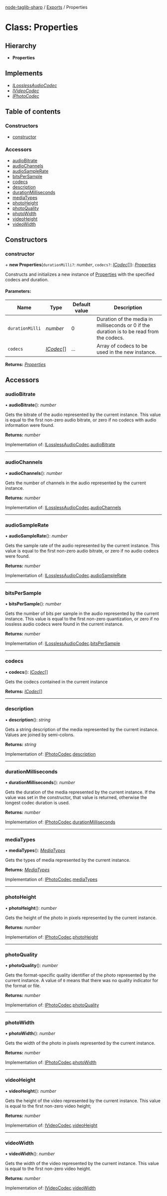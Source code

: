 [node-taglib-sharp](../README.md) / [Exports](../modules.md) / Properties

# Class: Properties

## Hierarchy

* **Properties**

## Implements

* [*ILosslessAudioCodec*](../interfaces/ilosslessaudiocodec.md)
* [*IVideoCodec*](../interfaces/ivideocodec.md)
* [*IPhotoCodec*](../interfaces/iphotocodec.md)

## Table of contents

### Constructors

- [constructor](properties.md#constructor)

### Accessors

- [audioBitrate](properties.md#audiobitrate)
- [audioChannels](properties.md#audiochannels)
- [audioSampleRate](properties.md#audiosamplerate)
- [bitsPerSample](properties.md#bitspersample)
- [codecs](properties.md#codecs)
- [description](properties.md#description)
- [durationMilliseconds](properties.md#durationmilliseconds)
- [mediaTypes](properties.md#mediatypes)
- [photoHeight](properties.md#photoheight)
- [photoQuality](properties.md#photoquality)
- [photoWidth](properties.md#photowidth)
- [videoHeight](properties.md#videoheight)
- [videoWidth](properties.md#videowidth)

## Constructors

### constructor

\+ **new Properties**(`durationMilli?`: *number*, `codecs?`: [*ICodec*](../interfaces/icodec.md)[]): [*Properties*](properties.md)

Constructs and initializes a new instance of [Properties](properties.md) with the specified codecs and
duration.

#### Parameters:

Name | Type | Default value | Description |
------ | ------ | ------ | ------ |
`durationMilli` | *number* | 0 | Duration of the media in milliseconds or 0 if the duration is to be        read from the codecs.   |
`codecs` | [*ICodec*](../interfaces/icodec.md)[] | ... | Array of codecs to be used in the new instance.    |

**Returns:** [*Properties*](properties.md)

## Accessors

### audioBitrate

• **audioBitrate**(): *number*

Gets the bitrate of the audio represented by the current instance. This value is equal to
the first non-zero audio bitrate, or zero if no codecs with audio information were found.

**Returns:** *number*

Implementation of: [ILosslessAudioCodec](../interfaces/ilosslessaudiocodec.md).[audioBitrate](../interfaces/ilosslessaudiocodec.md#audiobitrate)

___

### audioChannels

• **audioChannels**(): *number*

Gets the number of channels in the audio represented by the current instance.

**Returns:** *number*

Implementation of: [ILosslessAudioCodec](../interfaces/ilosslessaudiocodec.md).[audioChannels](../interfaces/ilosslessaudiocodec.md#audiochannels)

___

### audioSampleRate

• **audioSampleRate**(): *number*

Gets the sample rate of the audio represented by the current instance. This value is equal
to the first non-zero audio bitrate, or zero if no audio codecs were found.

**Returns:** *number*

Implementation of: [ILosslessAudioCodec](../interfaces/ilosslessaudiocodec.md).[audioSampleRate](../interfaces/ilosslessaudiocodec.md#audiosamplerate)

___

### bitsPerSample

• **bitsPerSample**(): *number*

Gets the number of bits per sample in the audio represented by the current instance. This
value is equal to the first non-zero quantization, or zero if no lossless audio codecs were
found in the current instance.

**Returns:** *number*

Implementation of: [ILosslessAudioCodec](../interfaces/ilosslessaudiocodec.md).[bitsPerSample](../interfaces/ilosslessaudiocodec.md#bitspersample)

___

### codecs

• **codecs**(): [*ICodec*](../interfaces/icodec.md)[]

Gets the codecs contained in the current instance

**Returns:** [*ICodec*](../interfaces/icodec.md)[]

___

### description

• **description**(): *string*

Gets a string description of the media represented by the current instance. Values are
joined by semi-colons.

**Returns:** *string*

Implementation of: [IPhotoCodec](../interfaces/iphotocodec.md).[description](../interfaces/iphotocodec.md#description)

___

### durationMilliseconds

• **durationMilliseconds**(): *number*

Gets the duration of the media represented by the current instance. If the value was set in
the constructor, that value is returned, otherwise the longest codec duration is used.

**Returns:** *number*

Implementation of: [IPhotoCodec](../interfaces/iphotocodec.md).[durationMilliseconds](../interfaces/iphotocodec.md#durationmilliseconds)

___

### mediaTypes

• **mediaTypes**(): [*MediaTypes*](../enums/mediatypes.md)

Gets the types of media represented by the current instance.

**Returns:** [*MediaTypes*](../enums/mediatypes.md)

Implementation of: [IPhotoCodec](../interfaces/iphotocodec.md).[mediaTypes](../interfaces/iphotocodec.md#mediatypes)

___

### photoHeight

• **photoHeight**(): *number*

Gets the height of the photo in pixels represented by the current instance.

**Returns:** *number*

Implementation of: [IPhotoCodec](../interfaces/iphotocodec.md).[photoHeight](../interfaces/iphotocodec.md#photoheight)

___

### photoQuality

• **photoQuality**(): *number*

Gets the format-specific quality identifier of the photo represented by the current
instance. A value of `0` means that there was no quality indicator for the format or file.

**Returns:** *number*

Implementation of: [IPhotoCodec](../interfaces/iphotocodec.md).[photoQuality](../interfaces/iphotocodec.md#photoquality)

___

### photoWidth

• **photoWidth**(): *number*

Gets the width of the photo in pixels represented by the current instance.

**Returns:** *number*

Implementation of: [IPhotoCodec](../interfaces/iphotocodec.md).[photoWidth](../interfaces/iphotocodec.md#photowidth)

___

### videoHeight

• **videoHeight**(): *number*

Gets the height of the video represented by the current instance.
This value is equal to the first non-zero video height;

**Returns:** *number*

Implementation of: [IVideoCodec](../interfaces/ivideocodec.md).[videoHeight](../interfaces/ivideocodec.md#videoheight)

___

### videoWidth

• **videoWidth**(): *number*

Gets the width of the video represented by the current instance.
This value is equal to the first non-zero video height.

**Returns:** *number*

Implementation of: [IVideoCodec](../interfaces/ivideocodec.md).[videoWidth](../interfaces/ivideocodec.md#videowidth)
